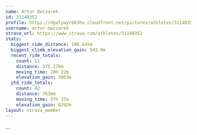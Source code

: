 ```yaml
---
name: Artur Owczarek
id: 31148352
profile: https://dgalywyr863hv.cloudfront.net/pictures/athletes/31148352/15906846/1/large.jpg
username: artur-owczarek
strava_url: https://www.strava.com/athletes/31148352
stats:
  biggest_ride_distance: 106.64km
  biggest_climb_elevation_gain: 542.9m
  recent_ride_totals:
    count: 11
    distance: 375.27km
    moving_time: 20h 22m
    elevation_gain: 3963m
  ytd_ride_totals:
    count: 42
    distance: 763km
    moving_time: 57h 37m
    elevation_gain: 6292m
layout: strava_member
--- 
```

...
